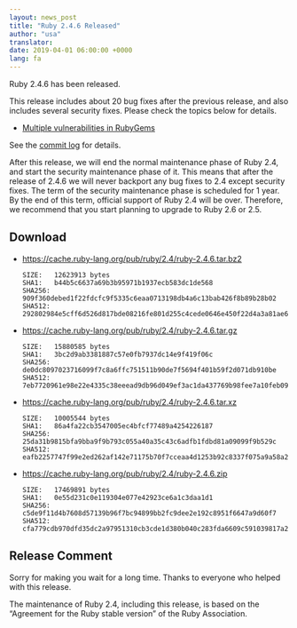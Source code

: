 ```yaml
---
layout: news_post
title: "Ruby 2.4.6 Released"
author: "usa"
translator:
date: 2019-04-01 06:00:00 +0000
lang: fa
---
```


Ruby 2.4.6 has been released.

This release includes about 20 bug fixes after the previous release, and also includes several security fixes.
Please check the topics below for details.

* [Multiple vulnerabilities in RubyGems](/en/news/2019/03/05/multiple-vulnerabilities-in-rubygems/)

See the [commit log](https://github.com/ruby/ruby/compare/v2_4_5...v2_4_6) for details.

After this release, we will end the normal maintenance phase of Ruby 2.4,
and start the security maintenance phase of it.
This means that after the release of 2.4.6 we will never backport any bug fixes
to 2.4 except security fixes.
The term of the security maintenance phase is scheduled for 1 year.
By the end of this term, official support of Ruby 2.4 will be over.
Therefore, we recommend that you start planning to upgrade to Ruby 2.6 or 2.5.

## Download

* <https://cache.ruby-lang.org/pub/ruby/2.4/ruby-2.4.6.tar.bz2>

      SIZE:   12623913 bytes
      SHA1:   b44b5c6637a69b3b95971b1937ecb583dc1de568
      SHA256: 909f360debed1f22fdcfc9f5335c6eaa0713198db4a6c13bab426f8b89b28b02
      SHA512: 292802984e5cff6d526d817bde08216fe801d255c4cede0646e450f22d4a3a81ae612ec5d193dcc2a888e3e98b2531af845b6b863a2952bcf3fb863f95368bcf

* <https://cache.ruby-lang.org/pub/ruby/2.4/ruby-2.4.6.tar.gz>

      SIZE:   15880585 bytes
      SHA1:   3bc2d9ab3381887c57e0fb7937dc14e9f419f06c
      SHA256: de0dc8097023716099f7c8a6ffc751511b90de7f5694f401b59f2d071db910be
      SHA512: 7eb7720961e98e22e4335c38eeead9db96d049ef3ac1da437769b98fee7a10feb092643ce75822a2fe3bd5fd94938417ab5c2de7c6056afe0abf6e4cf03ca282

* <https://cache.ruby-lang.org/pub/ruby/2.4/ruby-2.4.6.tar.xz>

      SIZE:   10005544 bytes
      SHA1:   86a4fa22cb3547005ec4bfcf77489a4254226187
      SHA256: 25da31b9815bfa9bba9f9b793c055a40a35c43c6adfb1fdbd81a09099f9b529c
      SHA512: eafb2257747f99e2ed262af142e71175b70f7cceaa4d1253b92c8337f075a9a58a2d93b029d75e11a9b124f112a8f0983273b2b30afc147b5cf71a8dbb5fa0ba

* <https://cache.ruby-lang.org/pub/ruby/2.4/ruby-2.4.6.zip>

      SIZE:   17469891 bytes
      SHA1:   0e55d231c0e119304e077e42923ce6a1c3daa1d1
      SHA256: c5de9f11d4b7608d57139b96f7bc94899bb2fc9dee2e192c8951f6647a9d60f7
      SHA512: cfa779cdb970dfd35dc2a97951310cb3cde1d380b040c283fda6609c591039817a2847ab7174f7a9ee7f7adbb610709b57914bb26e5c015a20d5fe880c569855

## Release Comment

Sorry for making you wait for a long time.
Thanks to everyone who helped with this release.

The maintenance of Ruby 2.4, including this release, is based on the “Agreement for the Ruby stable version” of the Ruby Association.
